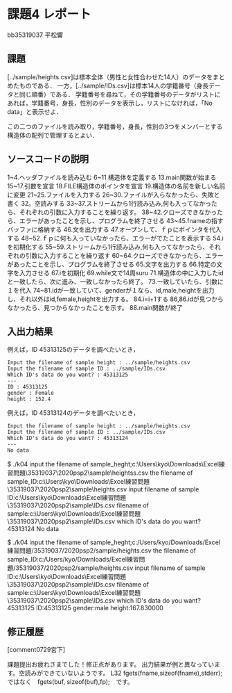 # 課題4 レポート

bb35319037 平松響

## 課題

[../sample/heights.csv]は標本全体（男性と女性合わせた14人）のデータをまとめたものである．
一方，[../sample/IDs.csv]は標本14人の学籍番号（身長データと同じ順番）である．
学籍番号を尋ねて，その学籍番号のデータがリストにあれば，学籍番号，身長，性別のデータを表示し，リストになければ，「No data」と表示せよ．

この二つのファイルを読み取り，学籍番号，身長，性別の3つをメンバーとする構造体の配列で管理するとよい．

## ソースコードの説明
1~4.ヘッダファイルを読み込む
6~11.構造体を定義する
13.main関数が始まる
15~17.引数を宣言
18.FILE構造体のポインタを宣言
19.構造体の名前を新しい名前に変更
21~25.ファイルを入力する
26~30.ファイルが入らなかったら、失敗と書く
32。空読みする
33~37.ストリームから1行読み込み,何も入ってなかったら、それぞれの引数に入力することを繰り返す。
38~42.クローズできなかったら、エラーがあったことを示し、プログラムを終了させる
43~45.fnameの指すバッファに格納する
46.文を出力する
47.オープンして、ｆｐにポインタを代入する
48~52.ｆｐに何も入っていなかったら、エラーがでたことを表示する
54.iを初期化する
55~59.ストリームから1行読み込み,何も入ってなかったら、それぞれの引数に入力することを繰り返す
60~64.クローズできなかったら、エラーがあったことを示し、プログラムを終了させる
65.文字を出力する
66.特定の文字を入力させる
67.iを初期化
69.while文で14周suru
71.構造体の中に入力したidと一致したら、次に進み、一致しなかったら終了。
73.一致していたら、引数に１を代入
74~81.idが一致していて、genderが１なら、id,male,heightを出力し、それ以外はid,female,heightを出力する。
84.i=i+1する
86,86.idが見つからなかったら、見つからなかったことを示す。
88.main関数が終了




## 入出力結果

例えば，ID 45313125のデータを調べたいとき，

```
Input the filename of sample height : ../sample/heights.csv
Input the filename of sample ID : ../sample/IDs.csv
Which ID's data do you want? : 45313125
---
ID : 45313125
gender : Female
height : 152.4
```

例えば，ID 45313124のデータを調べたいとき，

```
Input the filename of sample height : ../sample/heights.csv
Input the filename of sample ID : ../sample/IDs.csv
Which ID's data do you want? : 45313124
---
No data
```
$ ./k04
input the filename of sample_heght;c:\Users\kyo\Downloads\Excel練習問題\35319037\2020psp2\sample\heightss.csv
the filename of sample_ID:c:\Users\kyo\Downloads\Excel練習問題\35319037\2020psp2\sample\heights.csv
input filename of sample ID:c:\Users\kyo\Downloads\Excel練習問題\35319037\2020psp2\sample\IDs.csv
filename of sample:c:\Users\kyo\Downloads\Excel練習問題\35319037\2020psp2\sample\IDs.csv
which ID's data do you want?
45313124
No data

$ ./k04
input the filename of sample_heght;c:/Users/kyo/Downloads/Excel練習問題/35319037/2020psp2/sample/heights.csv
the filename of sample_ID:c:/Users/kyo/Downloads/Excel練習問題/35319037/2020psp2/sample/heights.csv
input filename of sample ID:c:\Users\kyo\Downloads\Excel練習問題\35319037\2020psp2\sample\IDs.csv
filename of sample:c:\Users\kyo\Downloads\Excel練習問題\35319037\2020psp2\sample\IDs.csv
which ID's data do you want?
45313125
ID:45313125 gender:male height:167.830000
## 修正履歴

[comment0729宮下]

課題提出お疲れさまでした！修正点があります。
出力結果が例と異なっています。空読みができていないようです。
L32 fgets(fname,sizeof(fname),stderr);　ではなく　fgets(buf, sizeof(buf),fp);　です。